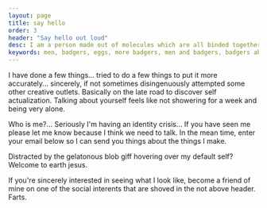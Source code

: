 ```yaml
---
layout: page
title: say hello
order: 3
header: "Say hello out loud"
desc: I am a person made out of molecules which are all binded together to give you a sense of a thing standing in front of you.
keywords: men, badgers, eggs, more badgers, men and badgers, badgers about men, men about the house, etc, and, illustration nation contemplation station
---
```


I have done a few things... tried to do a few things to put it more accurately... sincerely, if not sometimes disingenuously attempted some other creative outlets. Basically on the late road to discover self actualization. Talking about yourself feels like not showering for a week and being very alone.

Who is me?... Seriously I'm having an identity crisis... If you have seen me please let me know because I think we need to talk.  In the mean time, enter your email below so I can send you things about the things I make.

Distracted by the gelatonous blob giff hovering over my default self? Welcome to earth jesus.

If you're sincerely interested in seeing what I look like, become a friend of mine on one of the social interents that are shoved in the not above header. Farts.